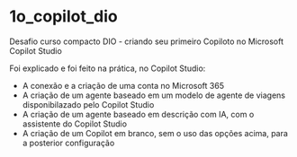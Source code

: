 # 1o_copilot_dio
Desafio curso compacto DIO - criando seu primeiro Copiloto no Microsoft Copilot Studio

Foi explicado e foi feito na prática, no Copilot Studio:
- A conexão e a criação de uma conta no Microsoft 365
- A criação de um agente baseado em um modelo de agente de viagens disponibilazado pelo Copilot Studio
- A criação de um agente baseado em descrição com IA, com o assistente do Copilot Studio
- A criação de um Copilot em branco, sem o uso das opções acima, para a posterior configuração
